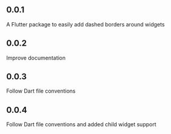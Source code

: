 ## 0.0.1

A Flutter package to easily add dashed borders around widgets

## 0.0.2

Improve documentation

## 0.0.3

Follow Dart file conventions

## 0.0.4

Follow Dart file conventions and added child widget support
